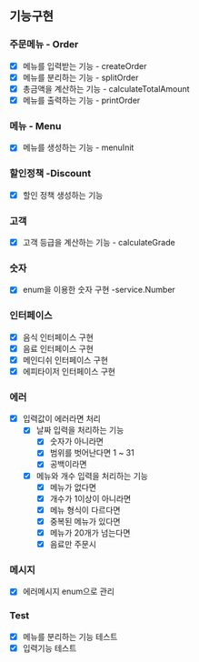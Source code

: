 ## 기능구현

### 주문메뉴 - Order

- [x] 메뉴를 입력받는 기능 - createOrder
- [x] 메뉴를 분리하는 기능 - splitOrder
- [x] 총금액을 계산하는 기능 - calculateTotalAmount
- [x] 메뉴를 출력하는 기능 - printOrder

### 메뉴 - Menu
- [x] 메뉴를 생성하는 기능 - menuInit

### 할인정책 -Discount
- [x] 할인 정책 생성하는 기능

### 고객
- [x] 고객 등급을 계산하는 기능 - calculateGrade

### 숫자
- [x] enum을 이용한 숫자 구현 -service.Number

### 인터페이스

- [x] 음식 인터페이스 구현
- [x] 음료 인터페이스 구현
- [x] 메인디쉬 인터페이스 구현
- [x] 에피타이저 인터페이스 구현

### 에러

- [x] 입력값이 에러라면 처리
    - [x] 날짜 입력을 처리하는 기능
        - [x] 숫자가 아니라면
        - [x] 범위를 벗어난다면 1 ~ 31
        - [x] 공백이라면
    - [x] 메뉴와 개수 입력을 처리하는 기능
        - [x] 메뉴가 없다면
        - [x] 개수가 1이상이 아니라면
        - [x] 메뉴 형식이 다르다면
        - [x] 중복된 메뉴가 있다면
        - [x] 메뉴가 20개가 넘는다면
        - [x] 음료만 주문시

### 메시지
- [x] 에러메시지 enum으로 관리

### Test
- [x] 메뉴를 분리하는 기능 테스트
- [x] 입력기능 테스트